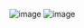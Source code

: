 ![image](https://github.com/Abhinavcode13/DevOpsDrift-Daily/assets/126642111/83a3fc28-022d-47db-a11e-267662c17567)
![image](https://github.com/Abhinavcode13/DevOpsDrift-Daily/assets/126642111/d6e9c26a-f429-4a26-be5f-39e68c2657e5)
